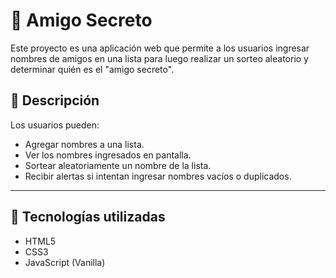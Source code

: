 # 🎁 Amigo Secreto

Este proyecto es una aplicación web que permite a los usuarios ingresar nombres de amigos en una lista para luego realizar un sorteo aleatorio y determinar quién es el "amigo secreto". 

## 📜 **Descripción**
Los usuarios pueden:
- Agregar nombres a una lista.
- Ver los nombres ingresados en pantalla.
- Sortear aleatoriamente un nombre de la lista.
- Recibir alertas si intentan ingresar nombres vacíos o duplicados.

---

## 🚀 **Tecnologías utilizadas**
- HTML5
- CSS3
- JavaScript (Vanilla)

